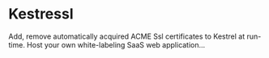 # Kestressl
Add, remove automatically acquired ACME Ssl certificates to Kestrel at run-time. Host your own white-labeling SaaS web application...
